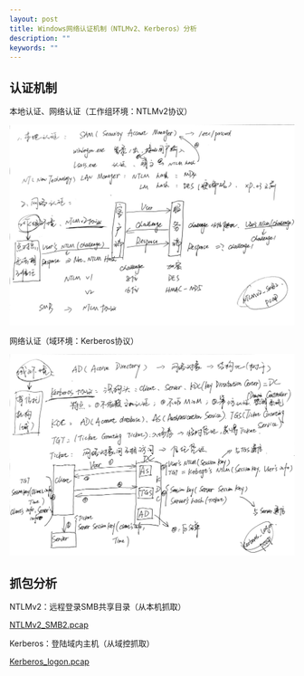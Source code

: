 ```yaml
---
layout: post
title: Windows网络认证机制（NTLMv2、Kerberos）分析
description: ""
keywords: ""
---
```


## 认证机制

本地认证、网络认证（工作组环境：NTLMv2协议）

![NTLMv2](/assets/images/2020-04-02/NTLMv2.jpg)

网络认证（域环境：Kerberos协议）

![Kerberos](/assets/images/2020-04-02/Kerberos.jpg)

## 抓包分析

NTLMv2：远程登录SMB共享目录（从本机抓取）

[NTLMv2_SMB2.pcap](/assets/images/2020-04-02/NTLMv2_SMB2.pcap)

Kerberos：登陆域内主机（从域控抓取）

[Kerberos_logon.pcap](/assets/images/2020-04-02/Kerberos_logon.pcap)